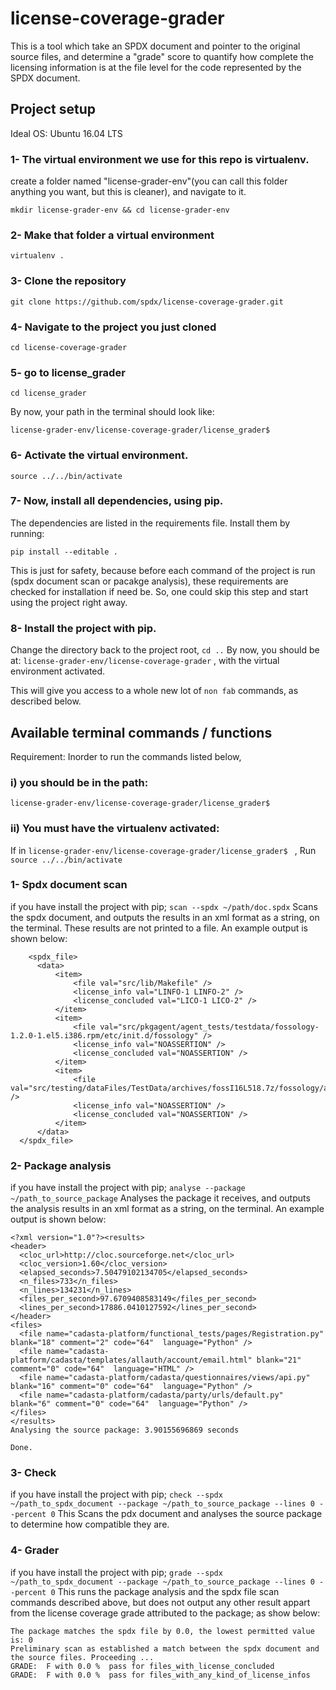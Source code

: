 # license-coverage-grader
This is a tool which take an SPDX document and pointer to the original source files, and determine a "grade" score to quantify how complete the licensing information is at the file level for the code represented by the SPDX document.

## Project setup
Ideal OS: Ubuntu 16.04 LTS

### 1- The virtual environment we use for this repo is virtualenv.
create a folder named "license-grader-env"(you can call this folder anything you want, but this is cleaner), and navigate to it.

`mkdir license-grader-env && cd license-grader-env`

### 2- Make that folder a virtual environment

`virtualenv .`

### 3- Clone the repository

`git clone https://github.com/spdx/license-coverage-grader.git`

### 4- Navigate to the project you just cloned

`cd license-coverage-grader`

### 5- go to license_grader

`cd license_grader`

By now, your path in the terminal should look like:

`license-grader-env/license-coverage-grader/license_grader$ `

### 6- Activate the virtual environment.

`source ../../bin/activate`

### 7- Now, install all dependencies, using pip.
The dependencies are listed in the requirements file.
Install them by running:

`pip install --editable . `

This is just for safety, because before each command of the project is run (spdx document scan or pacakge analysis), these requirements are checked for installation if need be.
So, one could skip this step and start using the project right away.

### 8- Install the project with pip.
Change the directory back to the project root,
`cd ..`
By now, you should be at:
`license-grader-env/license-coverage-grader` , with the virtual environment activated.

This will give you access to a whole new lot of `non fab` commands, as described below.

## Available terminal commands / functions

Requirement:
Inorder to run the commands listed below,
### i) you should be in the path:
`license-grader-env/license-coverage-grader/license_grader$ `

### ii) You must have the virtualenv activated:
If in `license-grader-env/license-coverage-grader/license_grader$ ` ,
Run `source ../../bin/activate`

### 1- Spdx document scan
if you have install the project with pip;
`scan --spdx ~/path/doc.spdx`
Scans the spdx document, and outputs the results in an xml format as a string, on the terminal. These results are not printed to a file.
An example output is shown below:
```<?xml version="1.0" encoding="utf-8" ?>
    <spdx_file>
      <data>
          <item>
              <file val="src/lib/Makefile" />
              <license_info val="LINFO-1 LINFO-2" />
              <license_concluded val="LICO-1 LICO-2" />
          </item>
          <item>
              <file val="src/pkgagent/agent_tests/testdata/fossology-1.2.0-1.el5.i386.rpm/etc/init.d/fossology" />
              <license_info val="NOASSERTION" />
              <license_concluded val="NOASSERTION" />
          </item>
          <item>
              <file val="src/testing/dataFiles/TestData/archives/fossI16L518.7z/fossology/agents/foss_license_agent/licinspect/Makefile" />
              <license_info val="NOASSERTION" />
              <license_concluded val="NOASSERTION" />
          </item>
      </data>
  </spdx_file>
```

### 2- Package analysis
if you have install the project with pip;
`analyse --package ~/path_to_source_package`
Analyses the package it receives, and outputs the analysis results in an xml format as a string, on the terminal.
An example output is shown below:
```
<?xml version="1.0"?><results>
<header>
  <cloc_url>http://cloc.sourceforge.net</cloc_url>
  <cloc_version>1.60</cloc_version>
  <elapsed_seconds>7.50479102134705</elapsed_seconds>
  <n_files>733</n_files>
  <n_lines>134231</n_lines>
  <files_per_second>97.6709408583149</files_per_second>
  <lines_per_second>17886.0410127592</lines_per_second>
</header>
<files>
  <file name="cadasta-platform/functional_tests/pages/Registration.py" blank="18" comment="2" code="64"  language="Python" />
  <file name="cadasta-platform/cadasta/templates/allauth/account/email.html" blank="21" comment="0" code="64"  language="HTML" />
  <file name="cadasta-platform/cadasta/questionnaires/views/api.py" blank="16" comment="0" code="64"  language="Python" />
  <file name="cadasta-platform/cadasta/party/urls/default.py" blank="6" comment="0" code="64"  language="Python" />
</files>
</results>
Analysing the source package: 3.90155696869 seconds

Done.
```

### 3- Check
if you have install the project with pip;
`check --spdx ~/path_to_spdx_document --package ~/path_to_source_package --lines 0 --percent 0`
This Scans the pdx document and analyses the source package to determine how compatible they are.


### 4- Grader
if you have install the project with pip;
`grade --spdx ~/path_to_spdx_document --package ~/path_to_source_package --lines 0 --percent 0`
This runs the package analysis and the spdx file scan commands described above, but does not output any other result appart from the license coverage grade attributed to the package; as show below:
```
The package matches the spdx file by 0.0, the lowest permitted value is: 0
Preliminary scan as established a match between the spdx document and the source files. Proceeding ...
GRADE:  F with 0.0 %  pass for files_with_license_concluded
GRADE:  F with 0.0 %  pass for files_with_any_kind_of_license_infos


```
